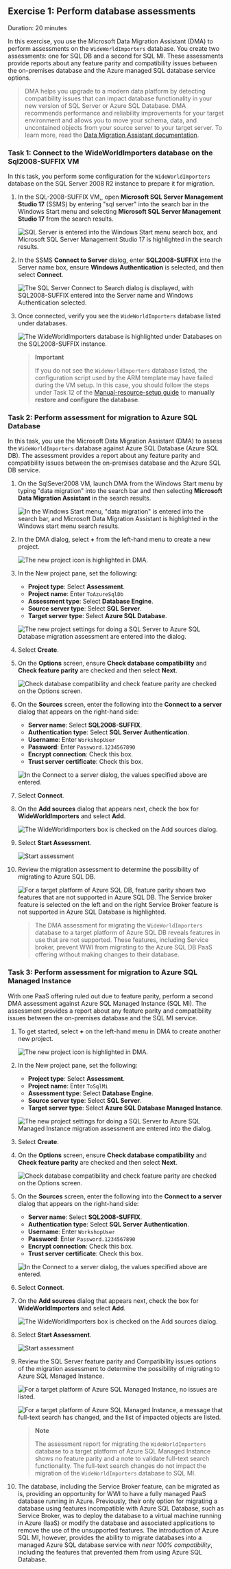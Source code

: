 ## Exercise 1: Perform database assessments

Duration: 20 minutes

In this exercise, you use the Microsoft Data Migration Assistant (DMA) to perform assessments on the `WideWorldImporters` database. You create two assessments: one for SQL DB and a second for SQL MI. These assessments provide reports about any feature parity and compatibility issues between the on-premises database and the Azure managed SQL database service options.

> DMA helps you upgrade to a modern data platform by detecting compatibility issues that can impact database functionality in your new version of SQL Server or Azure SQL Database. DMA recommends performance and reliability improvements for your target environment and allows you to move your schema, data, and uncontained objects from your source server to your target server. To learn more, read the [Data Migration Assistant documentation](https://docs.microsoft.com/sql/dma/dma-overview?view=azuresqldb-mi-current).

### Task 1: Connect to the WideWorldImporters database on the Sql2008-SUFFIX VM

In this task, you perform some configuration for the `WideWorldImporters` database on the SQL Server 2008 R2 instance to prepare it for migration.

1. In the SQL-2008-SUFFIX VM,, open **Microsoft SQL Server Management Studio 17** (SSMS) by entering "sql server" into the search bar in the Windows Start menu and selecting **Microsoft SQL Server Management Studio 17** from the search results.

   ![SQL Server is entered into the Windows Start menu search box, and Microsoft SQL Server Management Studio 17 is highlighted in the search results.](media/start-menu-ssms-17.png "Windows start menu search")

10. In the SSMS **Connect to Server** dialog, enter **SQL2008-SUFFIX** into the Server name box, ensure **Windows Authentication** is selected, and then select **Connect**.

    ![The SQL Server Connect to Search dialog is displayed, with SQL2008-SUFFIX entered into the Server name and Windows Authentication selected.](https://raw.githubusercontent.com/CloudLabs-MCW/MCW-Migrating-SQL-databases-to-Azure/fix/Hands-on%20lab/media/ssms.png "Connect to Server")

11. Once connected, verify you see the `WideWorldImporters` database listed under databases.

    ![The WideWorldImporters database is highlighted under Databases on the SQL2008-SUFFIX instance.](media/wide-world-importers-database.png "WideWorldImporters database")

    > **Important**
    >
    > If you do not see the `WideWorldImporters` database listed, the configuration script used by the ARM template may have failed during the VM setup. In this case, you should follow the steps under Task 12 of the [Manual-resource-setup guide](./Manual-resource-setup.md) to **manually restore and configure the database**.

### Task 2: Perform assessment for migration to Azure SQL Database

In this task, you use the Microsoft Data Migration Assistant (DMA) to assess the `WideWorldImporters` database against Azure SQL Database (Azure SQL DB). The assessment provides a report about any feature parity and compatibility issues between the on-premises database and the Azure SQL DB service.

1. On the SqlSever2008 VM, launch DMA from the Windows Start menu by typing "data migration" into the search bar and then selecting **Microsoft Data Migration Assistant** in the search results.

   ![In the Windows Start menu, "data migration" is entered into the search bar, and Microsoft Data Migration Assistant is highlighted in the Windows start menu search results.](media/windows-start-menu-dma.png "Data Migration Assistant")

2. In the DMA dialog, select **+** from the left-hand menu to create a new project.

   ![The new project icon is highlighted in DMA.](media/dma-new.png "New DMA project")

3. In the New project pane, set the following:

   - **Project type**: Select **Assessment**.
   - **Project name**: Enter `ToAzureSqlDb`
   - **Assessment type**: Select **Database Engine**.
   - **Source server type**: Select **SQL Server**.
   - **Target server type**: Select **Azure SQL Database**.

   ![The new project settings for doing a SQL Server to Azure SQL Database migration assessment are entered into the dialog.](media/dma-new-project-to-azure-sql-db.png "New project settings")

4. Select **Create**.

5. On the **Options** screen, ensure **Check database compatibility** and **Check feature parity** are checked and then select **Next**.

   ![Check database compatibility and check feature parity are checked on the Options screen.](media/dma-options.png "DMA options")

6. On the **Sources** screen, enter the following into the **Connect to a server** dialog that appears on the right-hand side:

   - **Server name**: Select **SQL2008-SUFFIX**.
   - **Authentication type**: Select **SQL Server Authentication**.
   - **Username**: Enter `WorkshopUser`
   - **Password**: Enter `Password.1234567890`
   - **Encrypt connection**: Check this box.
   - **Trust server certificate**: Check this box.

   ![In the Connect to a server dialog, the values specified above are entered.](https://raw.githubusercontent.com/SpektraSystems/MCW-Migrating-SQL-databases-to-Azure/stage/Hands-on%20lab/media/dma2.png "Connect to a server")

7. Select **Connect**.

8. On the **Add sources** dialog that appears next, check the box for **WideWorldImporters** and select **Add**.

   ![The WideWorldImporters box is checked on the Add sources dialog.](https://raw.githubusercontent.com/SpektraSystems/MCW-Migrating-SQL-databases-to-Azure/stage/Hands-on%20lab/media/dma-add.png "Add sources")

9. Select **Start Assessment**.

   ![Start assessment](media/dma-start-assessment-to-azure-sql-db.png "Start assessment")

10. Review the migration assessment to determine the possibility of migrating to Azure SQL DB.

    ![For a target platform of Azure SQL DB, feature parity shows two features that are not supported in Azure SQL DB. The Service broker feature is selected on the left and on the right Service Broker feature is not supported in Azure SQL Database is highlighted.](media/dma-feature-parity-service-broker-not-supported.png "Database feature parity")

    > The DMA assessment for migrating the `WideWorldImporters` database to a target platform of Azure SQL DB reveals features in use that are not supported. These features, including Service broker, prevent WWI from migrating to the Azure SQL DB PaaS offering without making changes to their database.

### Task 3: Perform assessment for migration to Azure SQL Managed Instance

With one PaaS offering ruled out due to feature parity, perform a second DMA assessment against Azure SQL Managed Instance (SQL MI). The assessment provides a report about any feature parity and compatibility issues between the on-premises database and the SQL MI service.

1. To get started, select **+** on the left-hand menu in DMA to create another new project.

   ![The new project icon is highlighted in DMA.](media/dma-new.png "New DMA project")

2. In the New project pane, set the following:

   - **Project type**: Select **Assessment**.
   - **Project name**: Enter `ToSqlMi`
   - **Assessment type**: Select **Database Engine**.
   - **Source server type**: Select **SQL Server**.
   - **Target server type**: Select **Azure SQL Database Managed Instance**.

   ![The new project settings for doing a SQL Server to Azure SQL Managed Instance migration assessment are entered into the dialog.](media/dma-new-project-to-sql-mi.png "New project settings")

3. Select **Create**.

4. On the **Options** screen, ensure **Check database compatibility** and **Check feature parity** are checked and then select **Next**.

   ![Check database compatibility and check feature parity are checked on the Options screen.](media/dma-options.png "DMA options")

5. On the **Sources** screen, enter the following into the **Connect to a server** dialog that appears on the right-hand side:

   - **Server name**: Select **SQL2008-SUFFIX**.
   - **Authentication type**: Select **SQL Server Authentication**.
   - **Username**: Enter `WorkshopUser`
   - **Password**: Enter `Password.1234567890`
   - **Encrypt connection**: Check this box.
   - **Trust server certificate**: Check this box.

   ![In the Connect to a server dialog, the values specified above are entered.](https://raw.githubusercontent.com/SpektraSystems/MCW-Migrating-SQL-databases-to-Azure/stage/Hands-on%20lab/media/dma2.png "Connect to a server")

6. Select **Connect**.

7. On the **Add sources** dialog that appears next, check the box for **WideWorldImporters** and select **Add**.

   ![The WideWorldImporters box is checked on the Add sources dialog.](https://raw.githubusercontent.com/SpektraSystems/MCW-Migrating-SQL-databases-to-Azure/stage/Hands-on%20lab/media/dma-add.png "Add sources")

8. Select **Start Assessment**.

   ![Start assessment](media/dma-start-assessment-to-sql-mi.png "Start assessment")

9. Review the SQL Server feature parity and Compatibility issues options of the migration assessment to determine the possibility of migrating to Azure SQL Managed Instance.

   ![For a target platform of Azure SQL Managed Instance, no issues are listed.](media/dma-feature-parity-sql-mi.png "Database feature parity")

   ![For a target platform of Azure SQL Managed Instance, a message that full-text search has changed, and the list of impacted objects are listed.](media/dma-compatibility-issues-sql-mi.png "Compatibility issues")

   > **Note**
   >
   > The assessment report for migrating the `WideWorldImporters` database to a target platform of Azure SQL Managed Instance shows no feature parity and a note to validate full-text search functionality. The full-text search changes do not impact the migration of the `WideWorldImporters` database to SQL MI.

10. The database, including the Service Broker feature, can be migrated as is, providing an opportunity for WWI to have a fully managed PaaS database running in Azure. Previously, their only option for migrating a database using features incompatible with Azure SQL Database, such as Service Broker, was to deploy the database to a virtual machine running in Azure (IaaS) or modify the database and associated applications to remove the use of the unsupported features. The introduction of Azure SQL MI, however, provides the ability to migrate databases into a managed Azure SQL database service with _near 100% compatibility_, including the features that prevented them from using Azure SQL Database.

